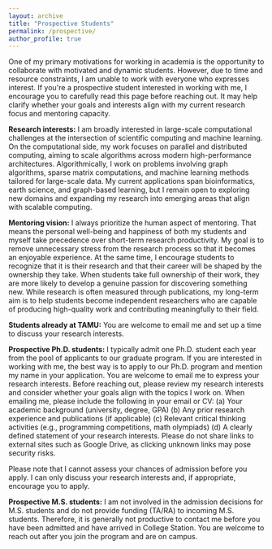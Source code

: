 ```yaml
---
layout: archive
title: "Prospective Students"
permalink: /prospective/
author_profile: true
---
```


One of my primary motivations for working in academia is the opportunity to 
collaborate with motivated and dynamic students.
However, due to time and resource constraints, I am unable to work with everyone who expresses interest.
If you're a prospective student interested in working with me, I encourage you to carefully read this page before reaching out. It may help clarify whether your goals and interests align with my current research focus and mentoring capacity.

**Research interests:** I am broadly interested in large-scale computational challenges at the intersection of scientific computing and machine learning.
On the computational side, my work focuses on parallel and distributed computing, 
aiming to scale algorithms across modern high-performance architectures.
Algorithmically, I work on problems involving graph algorithms, sparse matrix computations, and machine learning methods tailored for large-scale data.
My current applications span bioinformatics, earth science, and graph-based learning, 
but I remain open to exploring new domains and expanding my research into emerging areas that align with scalable computing.

**Mentoring vision:** I always prioritize the human aspect of mentoring. 
That means the personal well-being and happiness of both my students and myself take precedence over short-term research productivity.
My goal is to remove unnecessary stress from the research process so that it becomes an enjoyable experience. 
At the same time, I encourage students to recognize that it is their research and that their career will be shaped by the ownership they take.
When students take full ownership of their work, they are more likely to develop a genuine passion for discovering something new.
While research is often measured through publications, 
my long-term aim is to help students become independent researchers who are capable of producing high-quality work and contributing meaningfully to their field.

**Students already at TAMU:** You are welcome to email me and set up a time to discuss your research interests.

**Prospective Ph.D. students:** I typically admit one Ph.D. student each year from the pool of applicants to our graduate program.
If you are interested in working with me, the best way is to apply to our Ph.D. program and mention my name in your application. 
You are welcome to email me to express your research interests. 
Before reaching out, please review my research interests and consider whether your goals align with the topics I work on.
When emailing me, please include the following in your email or CV:
(a) Your academic background (university, degree, GPA)
(b) Any prior research experience and publications (if applicable)
(c) Relevant critical thinking activities (e.g., programming competitions, math olympiads)
(d) A clearly defined statement of your research interests. 
Please do not share links to external sites such as Google Drive, as clicking unknown links may pose security risks.

Please note that I cannot assess your chances of admission before you apply. 
I can only discuss your research interests and, if appropriate, encourage you to apply.



**Prospective M.S. students:** I am not involved in the admission decisions for M.S. students 
and do not provide funding (TA/RA) to incoming M.S. students.
Therefore, it is generally not productive to contact me before you have been admitted 
and have arrived in College Station.
You are welcome to reach out after you join the program and are on campus.
